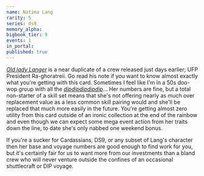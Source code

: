 ```yaml
---
name: Natima Lang
rarity: 5
series: ds9
memory_alpha:
bigbook_tier: 9
events: 1
in_portal:
published: true
---
```


[_Old lady Langer_](https://www.youtube.com/watch?v=-AOc0RBl5xQ) is a near duplicate of a crew released just days earlier; UFP President Ra-ghoratreii. Go read his note if you want to know almost exactly what you're getting with this card. Sometimes I feel like I'm in a 50s doo-wop group with all the [_dipdipdipdipdip_](https://www.youtube.com/watch?v=v0fy1HeJv80&t=08)… Her numbers are fine, but a total non-starter of a skill set means that she's not offering nearly as much over replacement value as a less common skill pairing would and she'll be replaced that much more easily in the future. You're getting almost zero utility from this card outside of an ironic collection at the end of the rainbow and even though we can expect some mega event action from her traits down the line, to date she's only nabbed one weekend bonus.

If you're a sucker for Cardassians, DS9, or any subset of Lang's character then her base and voyage numbers are good enough to find work for you, but it's certainly fair for us to want more from our investments than a bland crew who will never venture outside the confines of an occasional shuttlecraft or DIP voyage.
